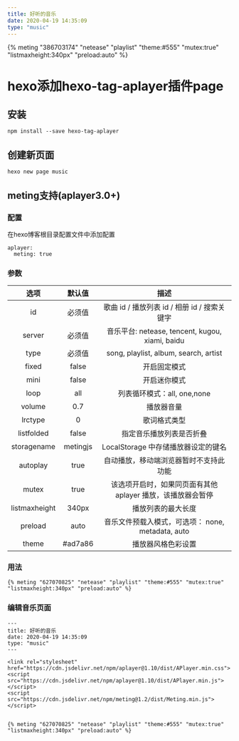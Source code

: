 ```yaml
---
title: 好听的音乐
date: 2020-04-19 14:35:09
type: "music"
---
```


<link rel="stylesheet" href="https://cdn.jsdelivr.net/npm/aplayer@1.10/dist/APlayer.min.css">
<script src="https://cdn.jsdelivr.net/npm/aplayer@1.10/dist/APlayer.min.js"></script>
<script src="https://cdn.jsdelivr.net/npm/meting@1.2/dist/Meting.min.js"></script>


{% meting "386703174" "netease" "playlist" "theme:#555" "mutex:true" "listmaxheight:340px" "preload:auto" %}


# hexo添加hexo-tag-aplayer插件page

## 安装
```
npm install --save hexo-tag-aplayer
```

## 创建新页面

```
hexo new page music
```

## meting支持(aplayer3.0+)
### 配置
在hexo博客根目录配置文件中添加配置

```
aplayer:
  meting: true
```

### 参数

|  选项   | 默认值  | 描述 |
| :-: |  :-:  | :-: |
| id  | 必须值 | 歌曲 id / 播放列表 id / 相册 id / 搜索关键字 |
| server  | 必须值 | 音乐平台: netease, tencent, kugou, xiami, baidu |
| type  | 必须值 | song, playlist, album, search, artist |
| fixed  | false | 开启固定模式 |
| mini | false | 开启迷你模式 |
| loop  | all | 列表循环模式：all, one,none |
| volume  | 0.7 | 播放器音量 |
| lrctype  | 0 | 歌词格式类型 |
| listfolded  | false | 指定音乐播放列表是否折叠 |
| storagename  | metingjs | LocalStorage 中存储播放器设定的键名 |
| autoplay  | true | 自动播放，移动端浏览器暂时不支持此功能 |
| mutex  | true | 该选项开启时，如果同页面有其他 aplayer 播放，该播放器会暂停 |
| listmaxheight  | 340px | 播放列表的最大长度 |
| preload  | auto | 音乐文件预载入模式，可选项： none, metadata, auto |
| theme  | #ad7a86 | 播放器风格色彩设置 |

### 用法

```
{% meting "627070825" "netease" "playlist" "theme:#555" "mutex:true" "listmaxheight:340px" "preload:auto" %}

```

### 编辑音乐页面

```
---
title: 好听的音乐
date: 2020-04-19 14:35:09
type: "music"
---

<link rel="stylesheet" href="https://cdn.jsdelivr.net/npm/aplayer@1.10/dist/APlayer.min.css">
<script src="https://cdn.jsdelivr.net/npm/aplayer@1.10/dist/APlayer.min.js"></script>
<script src="https://cdn.jsdelivr.net/npm/meting@1.2/dist/Meting.min.js"></script>


{% meting "627070825" "netease" "playlist" "theme:#555" "mutex:true" "listmaxheight:340px" "preload:auto" %}

```